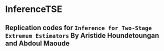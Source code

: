 # InferenceTSE
## Replication codes for `Inference for Two-Stage Extremum Estimators` By Aristide Houndetoungan and Abdoul Maoude
